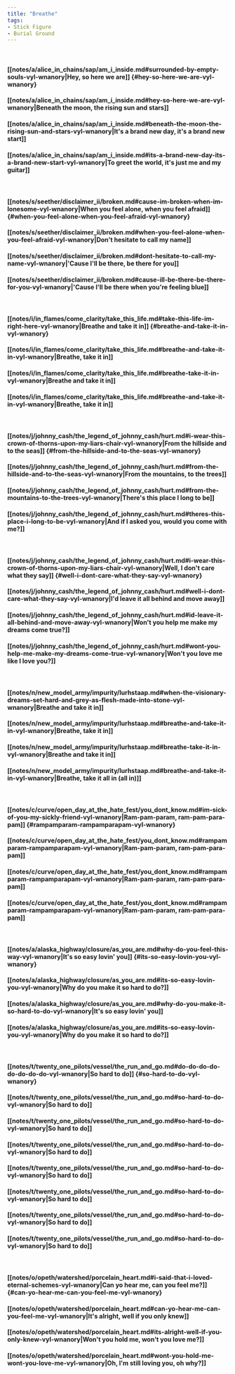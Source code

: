 ```yaml
---
title: "Breathe"
tags:
- Stick Figure
- Burial Ground
---
```

&nbsp;
#### [[notes/a/alice_in_chains/sap/am_i_inside.md#surrounded-by-empty-souls-vyl-wnanory|Hey, so here we are]] {#hey-so-here-we-are-vyl-wnanory}
#### [[notes/a/alice_in_chains/sap/am_i_inside.md#hey-so-here-we-are-vyl-wnanory|Beneath the moon, the rising sun and stars]]
#### [[notes/a/alice_in_chains/sap/am_i_inside.md#beneath-the-moon-the-rising-sun-and-stars-vyl-wnanory|It's a brand new day, it's a brand new start]]
#### [[notes/a/alice_in_chains/sap/am_i_inside.md#its-a-brand-new-day-its-a-brand-new-start-vyl-wnanory|To greet the world, it's just me and my guitar]]
&nbsp;
#### [[notes/s/seether/disclaimer_ii/broken.md#cause-im-broken-when-im-lonesome-vyl-wnanory|When you feel alone, when you feel afraid]] {#when-you-feel-alone-when-you-feel-afraid-vyl-wnanory}
#### [[notes/s/seether/disclaimer_ii/broken.md#when-you-feel-alone-when-you-feel-afraid-vyl-wnanory|Don't hesitate to call my name]]
#### [[notes/s/seether/disclaimer_ii/broken.md#dont-hesitate-to-call-my-name-vyl-wnanory|'Cause I'll be there, be there for you]]
#### [[notes/s/seether/disclaimer_ii/broken.md#cause-ill-be-there-be-there-for-you-vyl-wnanory|'Cause I'll be there when you're feeling blue]]
&nbsp;
#### [[notes/i/in_flames/come_clarity/take_this_life.md#take-this-life-im-right-here-vyl-wnanory|Breathe and take it in]] {#breathe-and-take-it-in-vyl-wnanory}
#### [[notes/i/in_flames/come_clarity/take_this_life.md#breathe-and-take-it-in-vyl-wnanory|Breathe, take it in]]
#### [[notes/i/in_flames/come_clarity/take_this_life.md#breathe-take-it-in-vyl-wnanory|Breathe and take it in]]
#### [[notes/i/in_flames/come_clarity/take_this_life.md#breathe-and-take-it-in-vyl-wnanory|Breathe, take it in]]
&nbsp;
#### [[notes/j/johnny_cash/the_legend_of_johnny_cash/hurt.md#i-wear-this-crown-of-thorns-upon-my-liars-chair-vyl-wnanory|From the hillside and to the seas]] {#from-the-hillside-and-to-the-seas-vyl-wnanory}
#### [[notes/j/johnny_cash/the_legend_of_johnny_cash/hurt.md#from-the-hillside-and-to-the-seas-vyl-wnanory|From the mountains, to the trees]]
#### [[notes/j/johnny_cash/the_legend_of_johnny_cash/hurt.md#from-the-mountains-to-the-trees-vyl-wnanory|There's this place I long to be]]
#### [[notes/j/johnny_cash/the_legend_of_johnny_cash/hurt.md#theres-this-place-i-long-to-be-vyl-wnanory|And if I asked you, would you come with me?]]
&nbsp;
#### [[notes/j/johnny_cash/the_legend_of_johnny_cash/hurt.md#i-wear-this-crown-of-thorns-upon-my-liars-chair-vyl-wnanory|Well, I don't care what they say]] {#well-i-dont-care-what-they-say-vyl-wnanory}
#### [[notes/j/johnny_cash/the_legend_of_johnny_cash/hurt.md#well-i-dont-care-what-they-say-vyl-wnanory|I'd leave it all behind and move away]]
#### [[notes/j/johnny_cash/the_legend_of_johnny_cash/hurt.md#id-leave-it-all-behind-and-move-away-vyl-wnanory|Won't you help me make my dreams come true?]]
#### [[notes/j/johnny_cash/the_legend_of_johnny_cash/hurt.md#wont-you-help-me-make-my-dreams-come-true-vyl-wnanory|Won't you love me like I love you?]]
&nbsp;
#### [[notes/n/new_model_army/impurity/lurhstaap.md#when-the-visionary-dreams-set-hard-and-grey-as-flesh-made-into-stone-vyl-wnanory|Breathe and take it in]]
#### [[notes/n/new_model_army/impurity/lurhstaap.md#breathe-and-take-it-in-vyl-wnanory|Breathe, take it in]]
#### [[notes/n/new_model_army/impurity/lurhstaap.md#breathe-take-it-in-vyl-wnanory|Breathe and take it in]]
#### [[notes/n/new_model_army/impurity/lurhstaap.md#breathe-and-take-it-in-vyl-wnanory|Breathe, take it all in (all in)]]
&nbsp;
#### [[notes/c/curve/open_day_at_the_hate_fest/you_dont_know.md#im-sick-of-you-my-sickly-friend-vyl-wnanory|Ram-pam-param, ram-pam-para-pam]] {#rampamparam-rampamparapam-vyl-wnanory}
#### [[notes/c/curve/open_day_at_the_hate_fest/you_dont_know.md#rampamparam-rampamparapam-vyl-wnanory|Ram-pam-param, ram-pam-para-pam]]
#### [[notes/c/curve/open_day_at_the_hate_fest/you_dont_know.md#rampamparam-rampamparapam-vyl-wnanory|Ram-pam-param, ram-pam-para-pam]]
#### [[notes/c/curve/open_day_at_the_hate_fest/you_dont_know.md#rampamparam-rampamparapam-vyl-wnanory|Ram-pam-param, ram-pam-para-pam]]
&nbsp;
#### [[notes/a/alaska_highway/closure/as_you_are.md#why-do-you-feel-this-way-vyl-wnanory|It's so easy lovin' you]] {#its-so-easy-lovin-you-vyl-wnanory}
#### [[notes/a/alaska_highway/closure/as_you_are.md#its-so-easy-lovin-you-vyl-wnanory|Why do you make it so hard to do?]]
#### [[notes/a/alaska_highway/closure/as_you_are.md#why-do-you-make-it-so-hard-to-do-vyl-wnanory|It's so easy lovin' you]]
#### [[notes/a/alaska_highway/closure/as_you_are.md#its-so-easy-lovin-you-vyl-wnanory|Why do you make it so hard to do?]]
&nbsp;
#### [[notes/t/twenty_one_pilots/vessel/the_run_and_go.md#do-do-do-do-do-do-do-do-vyl-wnanory|So hard to do]] {#so-hard-to-do-vyl-wnanory}
#### [[notes/t/twenty_one_pilots/vessel/the_run_and_go.md#so-hard-to-do-vyl-wnanory|So hard to do]]
#### [[notes/t/twenty_one_pilots/vessel/the_run_and_go.md#so-hard-to-do-vyl-wnanory|So hard to do]]
#### [[notes/t/twenty_one_pilots/vessel/the_run_and_go.md#so-hard-to-do-vyl-wnanory|So hard to do]]
#### [[notes/t/twenty_one_pilots/vessel/the_run_and_go.md#so-hard-to-do-vyl-wnanory|So hard to do]]
#### [[notes/t/twenty_one_pilots/vessel/the_run_and_go.md#so-hard-to-do-vyl-wnanory|So hard to do]]
#### [[notes/t/twenty_one_pilots/vessel/the_run_and_go.md#so-hard-to-do-vyl-wnanory|So hard to do]]
#### [[notes/t/twenty_one_pilots/vessel/the_run_and_go.md#so-hard-to-do-vyl-wnanory|So hard to do]]
&nbsp;
#### [[notes/o/opeth/watershed/porcelain_heart.md#i-said-that-i-loved-eternal-schemes-vyl-wnanory|Can yo hear me, can you feel me?]] {#can-yo-hear-me-can-you-feel-me-vyl-wnanory}
#### [[notes/o/opeth/watershed/porcelain_heart.md#can-yo-hear-me-can-you-feel-me-vyl-wnanory|It's alright, well if you only knew]]
#### [[notes/o/opeth/watershed/porcelain_heart.md#its-alright-well-if-you-only-knew-vyl-wnanory|Won't you hold me, won't you love me?]]
#### [[notes/o/opeth/watershed/porcelain_heart.md#wont-you-hold-me-wont-you-love-me-vyl-wnanory|Oh, I'm still loving you, oh why?]]
